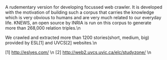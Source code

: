 A rudementary version for developing focussed web crawler. It is developed with the motivation of building such a corpus that carries the knowledge which is very obvious to humans and are very much related to our everyday life. KNEWS, an open source by INRIA is run on this corpus to generate more than 268,000 relation triples.\n

We crawled and extracted more than 1200 stories(short, medium, big) provided by ESL[1] and UVCS[2] websites.\n

[1] http://eslyes.com/ \n
[2] http://web2.uvcs.uvic.ca/elc/studyzone/ \n

